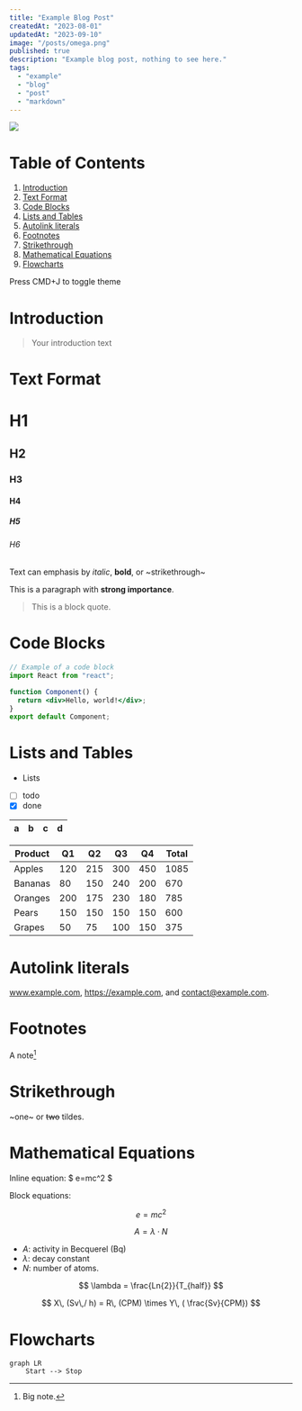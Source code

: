 ```yaml
---
title: "Example Blog Post"
createdAt: "2023-08-01"
updatedAt: "2023-09-10"
image: "/posts/omega.png"
published: true
description: "Example blog post, nothing to see here."
tags:
  - "example"
  - "blog"
  - "post"
  - "markdown"
---
```


![](omega.png)

# Table of Contents

1. [Introduction](#introduction)
2. [Text Format](#text-format)
3. [Code Blocks](#code-blocks)
4. [Lists and Tables](#Lists-and-tables)
5. [Autolink literals](#Autolink-literals)
6. [Footnotes](#Footnotes)
7. [Strikethrough](#Strikethrough)
8. [Mathematical Equations](#Mathematical-equations)
9. [Flowcharts](#Flowcharts)

Press CMD+J to toggle theme

# Introduction

> Your introduction text

# Text Format

# H1

## H2

### H3

#### H4

##### H5

###### H6

Text can emphasis by _italic_, **bold**, or ~strikethrough~

This is a paragraph with **strong importance**.

> This is a block quote.

# Code Blocks

```jsx
// Example of a code block
import React from "react";

function Component() {
  return <div>Hello, world!</div>;
}
export default Component;
```

# Lists and Tables

- Lists
- [ ] todo
- [x] done

| a   | b   |   c |  d  |
| --- | :-- | --: | :-: |

| Product | Q1  | Q2  | Q3  | Q4  | Total |
| ------- | --- | --- | --- | --- | ----- |
| Apples  | 120 | 215 | 300 | 450 | 1085  |
| Bananas | 80  | 150 | 240 | 200 | 670   |
| Oranges | 200 | 175 | 230 | 180 | 785   |
| Pears   | 150 | 150 | 150 | 150 | 600   |
| Grapes  | 50  | 75  | 100 | 150 | 375   |

# Autolink literals

www.example.com, https://example.com, and contact@example.com.

# Footnotes

A note[^1]

[^1]: Big note.

# Strikethrough

~one~ or ~~two~~ tildes.

# Mathematical Equations

Inline equation: $ e=mc^2 $

Block equations:

$$
e=mc^2
$$

$$
A = \lambda \cdot N
$$

- $A$: activity in Becquerel (Bq)
- $\lambda$: decay constant
- $N$: number of atoms.

$$
\lambda = \frac{Ln{2}}{T_{half}}
$$

$$
 X\, (Sv\,/ h) = R\, (CPM) \times Y\, ( \frac{Sv}{CPM})
$$

# Flowcharts

```mermaid
graph LR
    Start --> Stop
```
